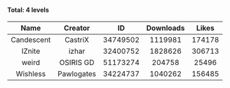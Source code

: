 #### Total: 4 levels

| Name | Creator | ID | Downloads | Likes |
|:---:|:---:|:---:|:---:|:---:|
| Candescent | CastriX | 34749502 | 1119981 | 174178
| IZnite | izhar | 32400752 | 1828626 | 306713
| weird | OSIRIS GD | 51173274 | 204758 | 25496
| Wishless | Pawlogates | 34224737 | 1040262 | 156485
